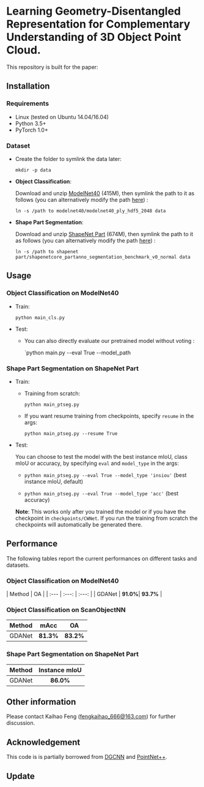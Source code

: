 # Learning Geometry-Disentangled Representation for Complementary Understanding of 3D Object Point Cloud.
This repository is built for the paper:


## Installation


### Requirements
* Linux (tested on Ubuntu 14.04/16.04)
* Python 3.5+
* PyTorch 1.0+

### Dataset
* Create the folder to symlink the data later:

    `mkdir -p data`

* __Object Classification__:

    Download and unzip [ModelNet40](https://shapenet.cs.stanford.edu/media/modelnet40_ply_hdf5_2048.zip) (415M), then symlink the path to it as follows (you can alternatively modify the path [here](https://github.com/mutianxu/GDANet/blob/main/util/data_util.py#L12)) :

    `ln -s /path to modelnet40/modelnet40_ply_hdf5_2048 data`

* __Shape Part Segmentation__:

    Download and unzip [ShapeNet Part](https://shapenet.cs.stanford.edu/media/shapenetcore_partanno_segmentation_benchmark_v0_normal.zip) (674M), then symlink the path to it as follows (you can alternatively modify the path [here](https://github.com/mutianxu/GDANet/blob/main/util/data_util.py#L70)) :

    `ln -s /path to shapenet part/shapenetcore_partanno_segmentation_benchmark_v0_normal data`

## Usage

### Object Classification on ModelNet40
* Train:

    `python main_cls.py`

* Test:

    * You can also directly evaluate our pretrained model without voting :

        `python main.py --eval True --model_path 

### Shape Part Segmentation on ShapeNet Part
* Train:
    * Training from scratch:

        `python main_ptseg.py`

    * If you want resume training from checkpoints, specify `resume` in the args:

        `python main_ptseg.py --resume True`

* Test:

    You can choose to test the model with the best instance mIoU, class mIoU or accuracy, by specifying `eval` and `model_type` in the args:

    * `python main_ptseg.py --eval True --model_type 'insiou'` (best instance mIoU, default)

    * `python main_ptseg.py --eval True --model_type 'acc'` (best accuracy)

    **Note**: This works only after you trained the model or if you have the checkpoint in `checkpoints/CWNet`. If you run the training from scratch the checkpoints will automatically be generated there.
 

## Performance
The following tables report the current performances on different tasks and datasets.

### Object Classification on ModelNet40

| Method | OA |
| :--- | :---: | :---: |
| GDANet      | **91.0%**| **93.7%** |

### Object Classification on ScanObjectNN

| Method | mAcc | OA |
| :--- | :---: | :---: |
| GDANet      |  **81.3%**  | **83.2%** |

### Shape Part Segmentation on ShapeNet Part
| Method  | Instance mIoU |
| :--- | :---: |
| GDANet    | **86.0%** |

## Other information

Please contact Kaihao Feng (fengkaihao_666@163.com) for further discussion.

## Acknowledgement
This code is is partially borrowed from [DGCNN](https://github.com/WangYueFt/dgcnn) and [PointNet++](https://github.com/charlesq34/pointnet2).  

## Update


